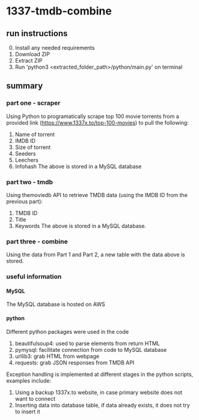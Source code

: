 # 1337-tmdb-combine

## run instructions
0. Install any needed requirements
1. Download ZIP
2. Extract ZIP
3. Run 'python3 <extracted_folder_path>/python/main.py' on terminal 

## summary
### part one - scraper
Using Python to programatically scrape top 100 movie torrents from a provided link (https://www.1337x.to/top-100-movies) to pull the following:
1. Name of torrent
2. IMDB ID
3. Size of torrent
4. Seeders
5. Leechers
6. Infohash
The above is stored in a MySQL database

### part two - tmdb
Using themoviedb API to retrieve TMDB data (using the IMDB ID from the previous part):
1. TMDB ID
2. Title
3. Keywords
The above is stored in a MySQL database.

### part three - combine
Using the data from Part 1 and Part 2, a new table with the data above is stored.

### useful information
#### MySQL
The MySQL database is hosted on AWS
#### python
Different python packages were used in the code
1. beautifulsoup4: used to parse elements from return HTML
2. pymysql: facilitate connection from code to MySQL database
3. urllib3: grab HTML from webpage
4. requests: grab JSON responses from TMDB API 

Exception handling is implemented at different stages in the python scripts, examples include:
1. Using a backup 1337x.to website, in case primary website does not want to connect
2. Inserting data into database table, if data already exists, it does not try to insert it
